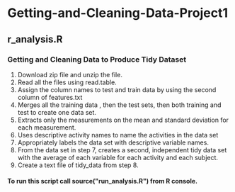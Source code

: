 # Getting-and-Cleaning-Data-Project1
## r_analysis.R
### Getting and Cleaning Data to Produce Tidy Dataset

   1. Download zip file and unzip the file.
   2. Read all the files using read.table.
   3. Assign the column names to test and train data by using the second column of features.txt
   4. Merges all the training data , then the test sets, then both training and test to create one data set.
   5. Extracts only the measurements on the mean and standard deviation for each measurement.
   6. Uses descriptive activity names to name the activities in the data set
   7. Appropriately labels the data set with descriptive variable names.
   8. From the data set in step 7, creates a second, independent tidy data set with the average of each variable for each activity and each subject.
   9. Create a text file of tidy_data from step 8.
   
#### To run this script call source("run_analysis.R") from R console.   
   
